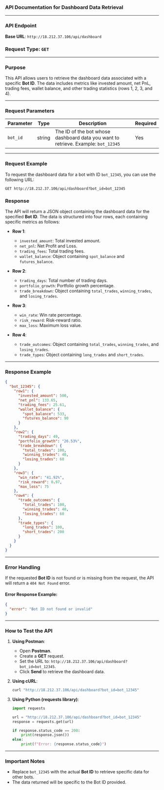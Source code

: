 ### **API Documentation for Dashboard Data Retrieval**

---

### **API Endpoint**

**Base URL**: `http://18.212.37.106/api/dashboard`

### **Request Type**: `GET`

---

### **Purpose**

This API allows users to retrieve the dashboard data associated with a specific **Bot ID**. The data includes metrics like invested amount, net PnL, trading fees, wallet balance, and other trading statistics (rows 1, 2, 3, and 4).

---

### **Request Parameters**

| Parameter | Type   | Description                                      | Required |
|-----------|--------|--------------------------------------------------|----------|
| `bot_id`  | string | The ID of the bot whose dashboard data you want to retrieve. Example: `bot_12345` | Yes      |

---

### **Request Example**

To request the dashboard data for a bot with ID `bot_12345`, you can use the following URL:

```
GET http://18.212.37.106/api/dashboard?bot_id=bot_12345
```

### **Response**

The API will return a JSON object containing the dashboard data for the specified **Bot ID**. The data is structured into four rows, each containing specific metrics as follows:

- **Row 1**:
  - `invested_amount`: Total invested amount.
  - `net_pnl`: Net Profit and Loss.
  - `trading_fees`: Total trading fees.
  - `wallet_balance`: Object containing `spot_balance` and `futures_balance`.

- **Row 2**:
  - `trading_days`: Total number of trading days.
  - `portfolio_growth`: Portfolio growth percentage.
  - `trade_breakdown`: Object containing `total_trades`, `winning_trades`, and `losing_trades`.

- **Row 3**:
  - `win_rate`: Win rate percentage.
  - `risk_reward`: Risk-reward ratio.
  - `max_loss`: Maximum loss value.

- **Row 4**:
  - `trade_outcomes`: Object containing `total_trades`, `winning_trades`, and `losing_trades`.
  - `trade_types`: Object containing `long_trades` and `short_trades`.

---

### **Response Example**

```json
{
  "bot_12345": {
    "row1": {
      "invested_amount": 500,
      "net_pnl": 133.65,
      "trading_fees": 25.61,
      "wallet_balance": {
        "spot_balance": 533,
        "futures_balance": 90
      }
    },
    "row2": {
      "trading_days": 49,
      "portfolio_growth": "26.53%",
      "trade_breakdown": {
        "total_trades": 100,
        "winning_trades": 40,
        "losing_trades": 60
      }
    },
    "row3": {
      "win_rate": "41.92%",
      "risk_reward": 0.97,
      "max_loss": 75
    },
    "row4": {
      "trade_outcomes": {
        "total_trades": 100,
        "winning_trades": 40,
        "losing_trades": 60
      },
      "trade_types": {
        "long_trades": 100,
        "short_trades": 200
      }
    }
  }
}
```

---

### **Error Handling**

If the requested **Bot ID** is not found or is missing from the request, the API will return a `404 Not Found` error.

#### **Error Response Example**:

```json
{
  "error": "Bot ID not found or invalid"
}
```

---

### **How to Test the API**

1. **Using Postman**:
   - Open **Postman**.
   - Create a **GET** request.
   - Set the URL to: `http://18.212.37.106/api/dashboard?bot_id=bot_12345`.
   - Click **Send** to retrieve the dashboard data.

2. **Using cURL**:

   ```bash
   curl "http://18.212.37.106/api/dashboard?bot_id=bot_12345"
   ```

3. **Using Python (requests library)**:

   ```python
   import requests

   url = "http://18.212.37.106/api/dashboard?bot_id=bot_12345"
   response = requests.get(url)
   
   if response.status_code == 200:
       print(response.json())
   else:
       print(f"Error: {response.status_code}")
   ```

---

### **Important Notes**

- Replace `bot_12345` with the actual **Bot ID** to retrieve specific data for other bots.
- The data returned will be specific to the Bot ID provided.
